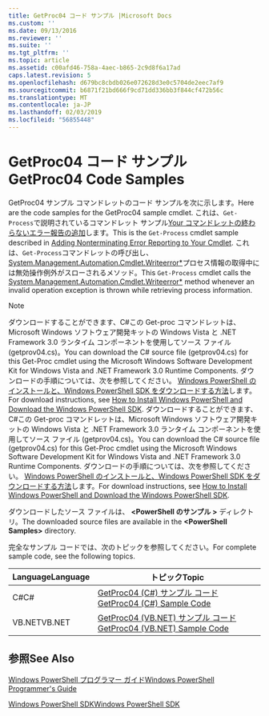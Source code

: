 ```yaml
---
title: GetProc04 コード サンプル |Microsoft Docs
ms.custom: ''
ms.date: 09/13/2016
ms.reviewer: ''
ms.suite: ''
ms.tgt_pltfrm: ''
ms.topic: article
ms.assetid: c00afd46-758a-4aec-b865-2c9d8f6a17ad
caps.latest.revision: 5
ms.openlocfilehash: d679bc8cbdb026e072628d3e0c5704de2eec7af9
ms.sourcegitcommit: b6871f21bd666f9cd71dd336bb3f844cf472b56c
ms.translationtype: MT
ms.contentlocale: ja-JP
ms.lasthandoff: 02/03/2019
ms.locfileid: "56855448"
---
```

# <a name="getproc04-code-samples"></a><span data-ttu-id="9c42d-102">GetProc04 コード サンプル</span><span class="sxs-lookup"><span data-stu-id="9c42d-102">GetProc04 Code Samples</span></span>

<span data-ttu-id="9c42d-103">GetProc04 サンプル コマンドレットのコード サンプルを次に示します。</span><span class="sxs-lookup"><span data-stu-id="9c42d-103">Here are the code samples for the GetProc04 sample cmdlet.</span></span> <span data-ttu-id="9c42d-104">これは、`Get-Process`で説明されているコマンドレット サンプル[Your コマンドレットの終わらないエラー報告の追加](../cmdlet/adding-non-terminating-error-reporting-to-your-cmdlet.md)します。</span><span class="sxs-lookup"><span data-stu-id="9c42d-104">This is the `Get-Process` cmdlet sample described in [Adding Nonterminating Error Reporting to Your Cmdlet](../cmdlet/adding-non-terminating-error-reporting-to-your-cmdlet.md).</span></span> <span data-ttu-id="9c42d-105">これは、`Get-Process`コマンドレットの呼び出し、 [System.Management.Automation.Cmdlet.Writeerror\*](/dotnet/api/System.Management.Automation.Cmdlet.WriteError)プロセス情報の取得中には無効操作例外がスローされるメソッド。</span><span class="sxs-lookup"><span data-stu-id="9c42d-105">This `Get-Process` cmdlet calls the [System.Management.Automation.Cmdlet.Writeerror\*](/dotnet/api/System.Management.Automation.Cmdlet.WriteError) method whenever an invalid operation exception is thrown while retrieving process information.</span></span>

> [!NOTE]
> <span data-ttu-id="9c42d-106">ダウンロードすることができます、C#この Get-proc コマンドレットは、Microsoft Windows ソフトウェア開発キットの Windows Vista と .NET Framework 3.0 ランタイム コンポーネントを使用してソース ファイル (getprov04.cs)。</span><span class="sxs-lookup"><span data-stu-id="9c42d-106">You can download the C# source file (getprov04.cs) for this Get-Proc cmdlet using the Microsoft Windows Software Development Kit for Windows Vista and .NET Framework 3.0 Runtime Components.</span></span> <span data-ttu-id="9c42d-107">ダウンロードの手順については、次を参照してください。 [Windows PowerShell のインストールと、Windows PowerShell SDK をダウンロードする方法](/powershell/developer/installing-the-windows-powershell-sdk)します。</span><span class="sxs-lookup"><span data-stu-id="9c42d-107">For download instructions, see [How to Install Windows PowerShell and Download the Windows PowerShell SDK](/powershell/developer/installing-the-windows-powershell-sdk).</span></span>
> <span data-ttu-id="9c42d-108">ダウンロードすることができます、C#この Get-proc コマンドレットは、Microsoft Windows ソフトウェア開発キットの Windows Vista と .NET Framework 3.0 ランタイム コンポーネントを使用してソース ファイル (getprov04.cs)。</span><span class="sxs-lookup"><span data-stu-id="9c42d-108">You can download the C# source file (getprov04.cs) for this Get-Proc cmdlet using the Microsoft Windows Software Development Kit for Windows Vista and .NET Framework 3.0 Runtime Components.</span></span> <span data-ttu-id="9c42d-109">ダウンロードの手順については、次を参照してください。 [Windows PowerShell のインストールと、Windows PowerShell SDK をダウンロードする方法](/powershell/developer/installing-the-windows-powershell-sdk)します。</span><span class="sxs-lookup"><span data-stu-id="9c42d-109">For download instructions, see [How to Install Windows PowerShell and Download the Windows PowerShell SDK](/powershell/developer/installing-the-windows-powershell-sdk).</span></span>
>
> <span data-ttu-id="9c42d-110">ダウンロードしたソース ファイルは、  **\<PowerShell のサンプル >** ディレクトリ。</span><span class="sxs-lookup"><span data-stu-id="9c42d-110">The downloaded source files are available in the **\<PowerShell Samples>** directory.</span></span>

<span data-ttu-id="9c42d-111">完全なサンプル コードでは、次のトピックを参照してください。</span><span class="sxs-lookup"><span data-stu-id="9c42d-111">For complete sample code, see the following topics.</span></span>

|<span data-ttu-id="9c42d-112">Language</span><span class="sxs-lookup"><span data-stu-id="9c42d-112">Language</span></span>|<span data-ttu-id="9c42d-113">トピック</span><span class="sxs-lookup"><span data-stu-id="9c42d-113">Topic</span></span>|
|--------------|-----------|
|<span data-ttu-id="9c42d-114">C#</span><span class="sxs-lookup"><span data-stu-id="9c42d-114">C#</span></span>|[<span data-ttu-id="9c42d-115">GetProc04 (C#) サンプル コード</span><span class="sxs-lookup"><span data-stu-id="9c42d-115">GetProc04 (C#) Sample Code</span></span>](./getproc04-csharp-sample-code.md)|
|<span data-ttu-id="9c42d-116">VB.NET</span><span class="sxs-lookup"><span data-stu-id="9c42d-116">VB.NET</span></span>|[<span data-ttu-id="9c42d-117">GetProc04 (VB.NET) サンプル コード</span><span class="sxs-lookup"><span data-stu-id="9c42d-117">GetProc04 (VB.NET) Sample Code</span></span>](./getproc04-vb-net-sample-code.md)|

## <a name="see-also"></a><span data-ttu-id="9c42d-118">参照</span><span class="sxs-lookup"><span data-stu-id="9c42d-118">See Also</span></span>

[<span data-ttu-id="9c42d-119">Windows PowerShell プログラマー ガイド</span><span class="sxs-lookup"><span data-stu-id="9c42d-119">Windows PowerShell Programmer's Guide</span></span>](./windows-powershell-programmer-s-guide.md)

[<span data-ttu-id="9c42d-120">Windows PowerShell SDK</span><span class="sxs-lookup"><span data-stu-id="9c42d-120">Windows PowerShell SDK</span></span>](../windows-powershell-reference.md)